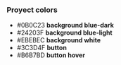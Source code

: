 ### Proyect colors

* #0B0C23 **background blue-dark**
* #24203F **background blue-light**
* #EBEBEC **background white**
* #3C3D4F **button**
* #B6B7BD **button hover**